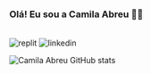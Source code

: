 ### Olá! Eu sou a Camila Abreu 👋😊
<div style = "display: inline_block"><br/>
<img aling= "center" alt= "replit" src="https://img.shields.io/badge/replit-667881?style=for-the-badge&logo=replit&logoColor=white"(https://replit.com/@CamilaAbreu2)/>
<img aling= "center" alt= "linkedin" src="https://img.shields.io/badge/linkedIn-0077B5?style=for-the-badge&logo=linkedin&logoColor=white(https://www.linkedin.com/in/camila-abreu-933667239/)"]/>
</div>

![Camila Abreu GitHub stats](https://github-readme-stats.vercel.app/api?username=camilaabreusouza25&show_icons=true&theme=dracula)
